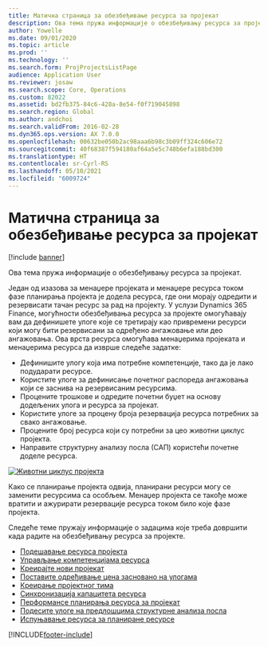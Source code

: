 ```yaml
---
title: Матична страница за обезбеђивање ресурса за пројекат
description: Ова тема пружа информације о обезбеђивању ресурса за пројекат.
author: Yowelle
ms.date: 09/01/2020
ms.topic: article
ms.prod: ''
ms.technology: ''
ms.search.form: ProjProjectsListPage
audience: Application User
ms.reviewer: josaw
ms.search.scope: Core, Operations
ms.custom: 82022
ms.assetid: bd2fb375-84c6-428a-8e54-f0f719045898
ms.search.region: Global
ms.author: andchoi
ms.search.validFrom: 2016-02-28
ms.dyn365.ops.version: AX 7.0.0
ms.openlocfilehash: 00632be050b2ac98aaa6b98c3b09ff324c606e72
ms.sourcegitcommit: 40f68387f594180af64a5e5c748b6efa188bd300
ms.translationtype: HT
ms.contentlocale: sr-Cyrl-RS
ms.lasthandoff: 05/10/2021
ms.locfileid: "6009724"
---
```

# <a name="project-resourcing-home-page"></a>Матична страница за обезбеђивање ресурса за пројекат

[!include [banner](../includes/banner.md)]

Ова тема пружа информације о обезбеђивању ресурса за пројекат.

Један од изазова за менаџере пројеката и менаџере ресурса током фазе планирања пројекта је додела ресурса, где они морају одредити и резервисати тачан ресурс за рад на пројекту. У услузи Dynamics 365 Finance, могућности обезбеђивања ресурса за пројекте омогућавају вам да дефинишете улоге које се третирају као привремени ресурси који могу бити резервисани за одређено ангажовање или део ангажовања. Ова врста ресурса омогућава менаџерима пројеката и менаџерима ресурса да изврше следеће задатке:

- Дефинишите улогу која има потребне компетенције, тако да је лако подударати ресурсе.
- Користите улоге за дефинисање почетног распореда ангажовања који се заснива на резервисаним ресурсима.
- Процените трошкове и одредите почетни буџет на основу додељених улога и ресурса за пројекат.
- Користите улоге за процену броја резервација ресурса потребних за свако ангажовање.
- Процените број ресурса који су потребни за цео животни циклус пројекта.
- Направите структурну анализу посла (САП) користећи почетне доделе ресурса.

[![Животни циклус пројекта](./media/projectresourcing02-1024x812.jpg)](./media/projectresourcing02.jpg)

Како се планирање пројекта одвија, планирани ресурси могу се заменити ресурсима са особљем. Менаџер пројекта се такође може вратити и ажурирати резервације ресурса током било које фазе пројекта.

Следеће теме пружају информације о задацима које треба довршити када радите на обезбеђивању ресурса за пројекте.

- [Подешавање ресурса пројекта](set-up-project-resources.md)
- [Управљање компетенцијама ресурса](manage-resource-competencies.md)
- [Креирајте нови пројекат](create-new-project.md)
- [Поставите одређивање цена засновано на улогама](set-up-role-based-pricing.md)
- [Креирање пројектног тима](create-project-team.md)
- [Синхронизација капацитета ресурса](synchronize-resource-capacity.md)
- [Перформансе планирања ресурса за пројекат](project-scheduling-performance.md)
- [Подесите улоге на предлошцима структурне анализа посла](set-up-roles-wbs-template.md)
- [Испуњавање ресурса за планиране ресурсе](resource-fulfillment-planned-resources.md)


[!INCLUDE[footer-include](../includes/footer-banner.md)]